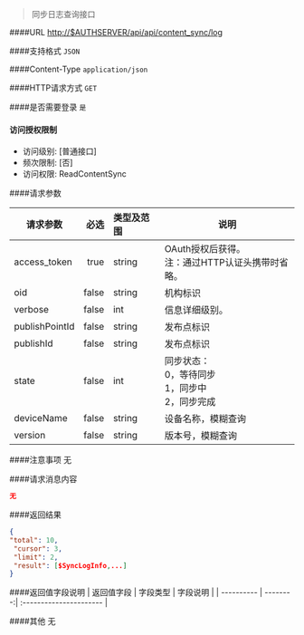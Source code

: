 
> 同步日志查询接口

####URL
<http://$AUTHSERVER/api/api/content_sync/log>

####支持格式
`JSON`

####Content-Type
`application/json`

####HTTP请求方式
`GET`

####是否需要登录
`是`

#### 访问授权限制
* 访问级别: [普通接口]
* 频次限制: [否]
* 访问权限: ReadContentSync


####请求参数

| 请求参数      |    必选 | 类型及范围  | 说明                                |
| ------------- | -------:| :---------- | ----------------------------------- |
| access_token  | true    | string      | OAuth授权后获得。</br>注：通过HTTP认证头携带时省略。 |
| oid           | false   | string      | 机构标识 |
| verbose | false   | int | 信息详细级别。|
| publishPointId |  false |    string |  发布点标识 |
| publishId |  false |    string |  发布点标识 |
| state |   false |   int | 同步状态：<br/>0，等待同步<br/>1，同步中<br/>2，同步完成 |
| deviceName |  false |   string |  设备名称，模糊查询 |
| version | false |   string |  版本号，模糊查询 |


####注意事项
无

####请求消息内容
``` JSON
无
```

####返回结果
``` JSON
{
"total": 10,
 "cursor": 3,
 "limit": 2,
 "result": [$SyncLogInfo,...]
}

```

####返回值字段说明
| 返回值字段 | 字段类型 | 字段说明                |
| ---------- | --------:| :---------------------- |

####其他
无
